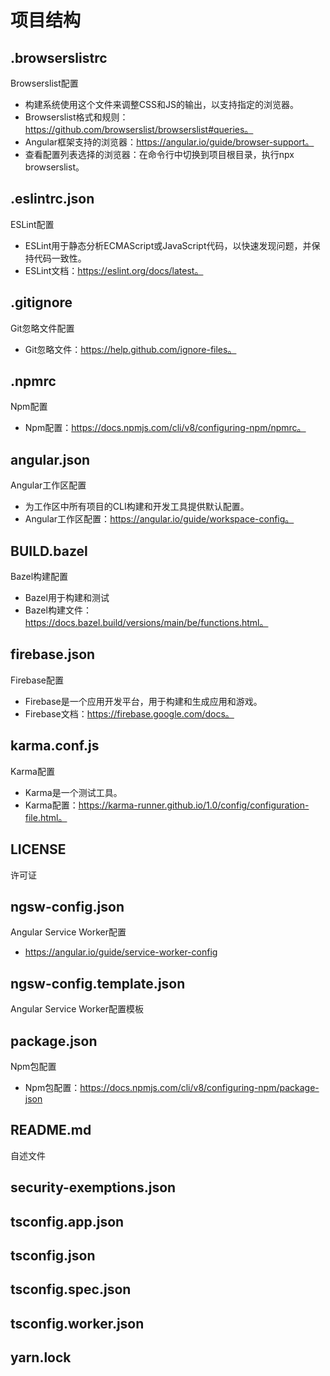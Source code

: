 # 项目结构

## .browserslistrc

Browserslist配置
+ 构建系统使用这个文件来调整CSS和JS的输出，以支持指定的浏览器。
+ Browserslist格式和规则：https://github.com/browserslist/browserslist#queries。
+ Angular框架支持的浏览器：https://angular.io/guide/browser-support。
+ 查看配置列表选择的浏览器：在命令行中切换到项目根目录，执行npx browserslist。

## .eslintrc.json

ESLint配置
+ ESLint用于静态分析ECMAScript或JavaScript代码，以快速发现问题，并保持代码一致性。
+ ESLint文档：https://eslint.org/docs/latest。

## .gitignore

Git忽略文件配置
+ Git忽略文件：https://help.github.com/ignore-files。

## .npmrc

Npm配置
+ Npm配置：https://docs.npmjs.com/cli/v8/configuring-npm/npmrc。

## angular.json

Angular工作区配置
+ 为工作区中所有项目的CLI构建和开发工具提供默认配置。
+ Angular工作区配置：https://angular.io/guide/workspace-config。

## BUILD.bazel

Bazel构建配置
+ Bazel用于构建和测试
+ Bazel构建文件：https://docs.bazel.build/versions/main/be/functions.html。

## firebase.json

Firebase配置
+ Firebase是一个应用开发平台，用于构建和生成应用和游戏。
+ Firebase文档：https://firebase.google.com/docs。

## karma.conf.js

Karma配置
+ Karma是一个测试工具。
+ Karma配置：https://karma-runner.github.io/1.0/config/configuration-file.html。

## LICENSE

许可证

## ngsw-config.json

Angular Service Worker配置
+ https://angular.io/guide/service-worker-config

## ngsw-config.template.json

Angular Service Worker配置模板

## package.json

Npm包配置
+ Npm包配置：https://docs.npmjs.com/cli/v8/configuring-npm/package-json

## README.md

自述文件

## security-exemptions.json

## tsconfig.app.json

## tsconfig.json

## tsconfig.spec.json

## tsconfig.worker.json

## yarn.lock
























